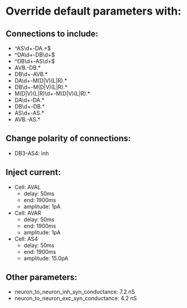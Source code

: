 # Override default parameters with:
## Connections to include:
- ^AS\d+-DA.+$
- ^DA\d+-DB\d+$
- ^DB\d+-AS\d+$
- AVB.-DB.*
- DB\d+-AVB.*
- DA\d+-M(D|V)(L|R).*
- DB\d+-M(D|V)(L|R).*
- M(D|V)(L|R)\d+-M(D|V)(L|R).*
- DA\d+-DA.*
- DB\d+-DB.*
- AS\d+-AS.*
- AVB.-AS.*

## Change polarity of connections:
- DB3-AS4: inh

## Inject current:
- Cell: AVAL
    - delay: 50ms
    - end: 1900ms
    - amplitude: 1pA
- Cell: AVAR
    - delay: 50ms
    - end: 1900ms
    - amplitude: 1pA
- Cell: AS4
    - delay: 50ms
    - end: 1900ms
    - amplitude: 15.0pA

## Other parameters:
- neuron_to_neuron_inh_syn_conductance: 7.2 nS
- neuron_to_neuron_exc_syn_conductance: 4.2 nS

